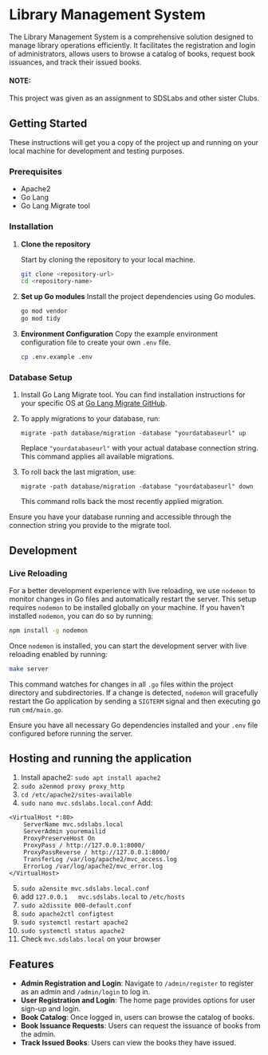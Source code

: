 # Library Management System

The Library Management System is a comprehensive solution designed to manage library operations efficiently. It facilitates the registration and login of administrators, allows users to browse a catalog of books, request book issuances, and track their issued books.

#### NOTE: 
This project was given as an assignment to SDSLabs and other sister Clubs.  

## Getting Started

These instructions will get you a copy of the project up and running on your local machine for development and testing purposes.

### Prerequisites

- Apache2
- Go Lang
- Go Lang Migrate tool

### Installation

1. **Clone the repository**

   Start by cloning the repository to your local machine.

   ```sh
   git clone <repository-url>
   cd <repository-name>
   ```

2. **Set up Go modules**
   Install the project dependencies using Go modules.
   ```sh
   go mod vendor
   go mod tidy 
   ```
3. **Environment Configuration**
   Copy the example environment configuration file to create your own `.env` file.
   ```sh
   cp .env.example .env
   ```
### Database Setup
1. Install Go Lang Migrate tool. You can find installation instructions for your specific OS at [Go Lang Migrate GitHub](https://github.com/golang-migrate/migrate).
   
2. To apply migrations to your database, run:
   ```
   migrate -path database/migration -database "yourdatabaseurl" up
   ```
   Replace `"yourdatabaseurl"` with your actual database connection string. This command applies all available migrations.

3. To roll back the last migration, use:
   ``` 
   migrate -path database/migration -database "yourdatabaseurl" down
   ```
   This command rolls back the most recently applied migration.

Ensure you have your database running and accessible through the connection string you provide to the migrate tool.

## Development

### Live Reloading

For a better development experience with live reloading, we use `nodemon` to monitor changes in Go files and automatically restart the server. This setup requires `nodemon` to be installed globally on your machine. If you haven't installed `nodemon`, you can do so by running:

```sh
npm install -g nodemon
```
Once `nodemon` is installed, you can start the development server with live reloading enabled by running:
```sh
make server
```
This command watches for changes in all `.go` files within the project directory and subdirectories. If a change is detected, `nodemon` will gracefully restart the Go application by sending a `SIGTERM` signal and then executing go run `cmd/main.go`.

Ensure you have all necessary Go dependencies installed and your `.env` file configured before running the server.

## Hosting and running the application
1. Install apache2: `sudo apt install apache2`
2. `sudo a2enmod proxy proxy_http`
3. `cd /etc/apache2/sites-available`
4. `sudo nano mvc.sdslabs.local.conf`
Add: 
```
<VirtualHost *:80>
	ServerName mvc.sdslabs.local
	ServerAdmin youremailid
	ProxyPreserveHost On
	ProxyPass / http://127.0.0.1:8000/
	ProxyPassReverse / http://127.0.0.1:8000/
	TransferLog /var/log/apache2/mvc_access.log
	ErrorLog /var/log/apache2/mvc_error.log
</VirtualHost>
```
5. `sudo a2ensite mvc.sdslabs.local.conf`
6. add `127.0.0.1	mvc.sdslabs.local` to `/etc/hosts`
7. `sudo a2dissite 000-default.conf`
8. `sudo apache2ctl configtest `
9. `sudo systemctl restart apache2`
10. `sudo systemctl status apache2`
11. Check `mvc.sdslabs.local` on your browser


## Features

- **Admin Registration and Login**: Navigate to `/admin/register` to register as an admin and `/admin/login` to log in.
- **User Registration and Login**: The home page provides options for user sign-up and login.
- **Book Catalog**: Once logged in, users can browse the catalog of books.
- **Book Issuance Requests**: Users can request the issuance of books from the admin.
- **Track Issued Books**: Users can view the books they have issued.